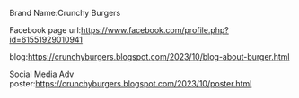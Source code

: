 Brand Name:Crunchy Burgers

Facebook page url:https://www.facebook.com/profile.php?id=61551929010941

blog:https://crunchyburgers.blogspot.com/2023/10/blog-about-burger.html

Social Media Adv poster:https://crunchyburgers.blogspot.com/2023/10/poster.html

